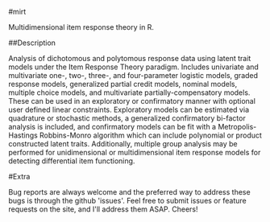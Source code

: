 #mirt

Multidimensional item response theory in R. 

##Description

Analysis of dichotomous and polytomous response data using latent
    trait models under the Item Response Theory paradigm. Includes univariate
    and multivariate one-, two-, three-, and four-parameter logistic models,
    graded response models, generalized partial credit models, nominal models,
    multiple choice models, and multivariate partially-compensatory models.
    These can be used in an exploratory or confirmatory manner with optional
    user defined linear constraints. Exploratory models can be estimated via
    quadrature or stochastic methods, a generalized confirmatory bi-factor
    analysis is included, and confirmatory models can be fit with a
    Metropolis-Hastings Robbins-Monro algorithm which can include polynomial or
    product constructed latent traits. Additionally, multiple group analysis may
    be performed for unidimensional or multidimensional item response models for
    detecting differential item functioning.
 
#Extra

Bug reports are always welcome and the preferred way to address these bugs is through
the github 'issues'. Feel free to submit issues or feature requests on the site, and I'll 
address them ASAP. Cheers!
